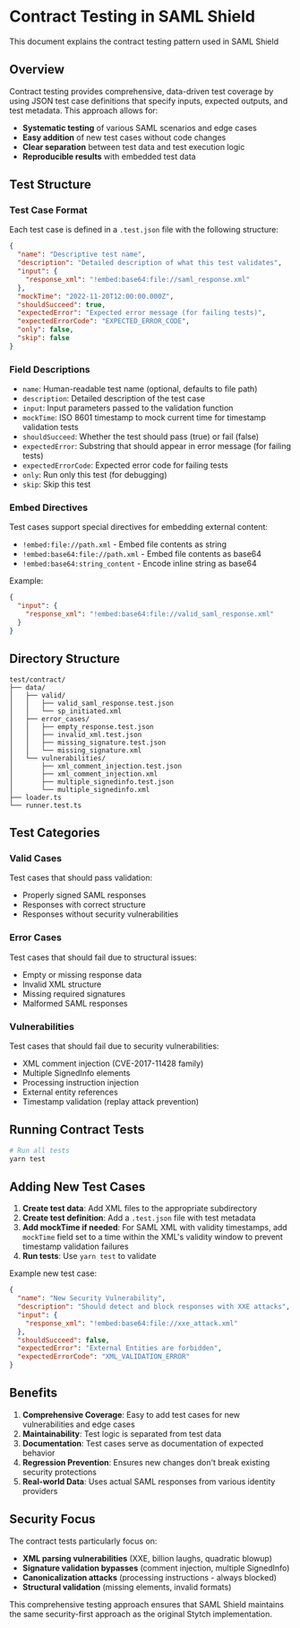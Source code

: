 # Contract Testing in SAML Shield

This document explains the contract testing pattern used in SAML Shield

## Overview

Contract testing provides comprehensive, data-driven test coverage by using JSON test case definitions that specify inputs, expected outputs, and test metadata. This approach allows for:

- **Systematic testing** of various SAML scenarios and edge cases
- **Easy addition** of new test cases without code changes
- **Clear separation** between test data and test execution logic
- **Reproducible results** with embedded test data

## Test Structure

### Test Case Format

Each test case is defined in a `.test.json` file with the following structure:

```json
{
  "name": "Descriptive test name",
  "description": "Detailed description of what this test validates",
  "input": {
    "response_xml": "!embed:base64:file://saml_response.xml"
  },
  "mockTime": "2022-11-20T12:00:00.000Z",
  "shouldSucceed": true,
  "expectedError": "Expected error message (for failing tests)",
  "expectedErrorCode": "EXPECTED_ERROR_CODE",
  "only": false,
  "skip": false
}
```

### Field Descriptions

- `name`: Human-readable test name (optional, defaults to file path)
- `description`: Detailed description of the test case
- `input`: Input parameters passed to the validation function
- `mockTime`: ISO 8601 timestamp to mock current time for timestamp validation tests
- `shouldSucceed`: Whether the test should pass (true) or fail (false)
- `expectedError`: Substring that should appear in error message (for failing tests)
- `expectedErrorCode`: Expected error code for failing tests
- `only`: Run only this test (for debugging)
- `skip`: Skip this test

### Embed Directives

Test cases support special directives for embedding external content:

- `!embed:file://path.xml` - Embed file contents as string
- `!embed:base64:file://path.xml` - Embed file contents as base64
- `!embed:base64:string_content` - Encode inline string as base64

Example:

```json
{
  "input": {
    "response_xml": "!embed:base64:file://valid_saml_response.xml"
  }
}
```

## Directory Structure

```
test/contract/
├── data/
│   ├── valid/
│   │   ├── valid_saml_response.test.json
│   │   └── sp_initiated.xml
│   ├── error_cases/
│   │   ├── empty_response.test.json
│   │   ├── invalid_xml.test.json
│   │   ├── missing_signature.test.json
│   │   └── missing_signature.xml
│   └── vulnerabilities/
│       ├── xml_comment_injection.test.json
│       ├── xml_comment_injection.xml
│       ├── multiple_signedinfo.test.json
│       └── multiple_signedinfo.xml
├── loader.ts
└── runner.test.ts
```

## Test Categories

### Valid Cases

Test cases that should pass validation:

- Properly signed SAML responses
- Responses with correct structure
- Responses without security vulnerabilities

### Error Cases

Test cases that should fail due to structural issues:

- Empty or missing response data
- Invalid XML structure
- Missing required signatures
- Malformed SAML responses

### Vulnerabilities

Test cases that should fail due to security vulnerabilities:

- XML comment injection (CVE-2017-11428 family)
- Multiple SignedInfo elements
- Processing instruction injection
- External entity references
- Timestamp validation (replay attack prevention)

## Running Contract Tests

```bash
# Run all tests
yarn test
```

## Adding New Test Cases

1. **Create test data**: Add XML files to the appropriate subdirectory
2. **Create test definition**: Add a `.test.json` file with test metadata
3. **Add mockTime if needed**: For SAML XML with validity timestamps, add `mockTime` field set to a time within the XML's validity window to prevent timestamp validation failures
4. **Run tests**: Use `yarn test` to validate

Example new test case:

```json
{
  "name": "New Security Vulnerability",
  "description": "Should detect and block responses with XXE attacks",
  "input": {
    "response_xml": "!embed:base64:file://xxe_attack.xml"
  },
  "shouldSucceed": false,
  "expectedError": "External Entities are forbidden",
  "expectedErrorCode": "XML_VALIDATION_ERROR"
}
```

## Benefits

1. **Comprehensive Coverage**: Easy to add test cases for new vulnerabilities and edge cases
2. **Maintainability**: Test logic is separated from test data
3. **Documentation**: Test cases serve as documentation of expected behavior
4. **Regression Prevention**: Ensures new changes don't break existing security protections
5. **Real-world Data**: Uses actual SAML responses from various identity providers

## Security Focus

The contract tests particularly focus on:

- **XML parsing vulnerabilities** (XXE, billion laughs, quadratic blowup)
- **Signature validation bypasses** (comment injection, multiple SignedInfo)
- **Canonicalization attacks** (processing instructions - always blocked)
- **Structural validation** (missing elements, invalid formats)

This comprehensive testing approach ensures that SAML Shield maintains the same security-first approach as the original Stytch implementation.
